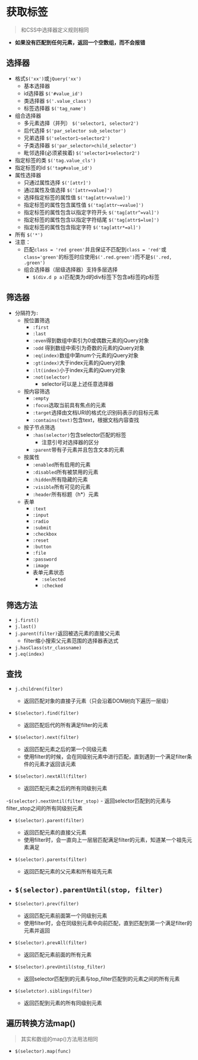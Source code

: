 # 获取标签
> 和CSS中选择器定义规则相同

- **如果没有匹配到任何元素，返回一个空数组，而不会报错**

## 选择器
- 格式`$('xx')`或`jQuery('xx')`
	- 基本选择器
	- id选择器		`$('#value_id')`
	- 类选择器		`$('.value_class')`
	- 标签选择器		`$('tag_name')`
- 组合选择器		
	- 多元素选择（并列）      `$('selector1, selector2')`
	- 后代选择				`$('par_selector sub_selector')`
	- 兄弟选择				`$('selector1~selector2')`
	- 子类选择器				`$('par_selector>child_selector')`
	- 毗邻选择(必须紧挨着)		`$('selector1+selector2')`
- 指定标签的类		`$('tag.value_cls')`
- 指定标签的id		`$('tag#value_id')`
- 属性选择器 
	- 只通过属性选择					`$('[attr]')`
	- 通过属性及值选择				`$('[attr=value]')`
	- 选择指定标签的属性值 			`$('tag[attr=value]')`
	- 指定标签的属性包含属性值			`$('tag[attr~=value]')`
	- 指定标签的属性包含以指定字符开头	`$('tag[attr^=val]')`
	- 指定标签的属性包含以指定字符结尾  `$('tag[attr$=lue]')`
	- 指定标签的属性包含指定字符		`$('tag[attr*=al]')` 
- 所有			`$('*')`
- 注意：
	- 匹配`class = 'red green'`并且保证不匹配到`class = 'red'`或`class='green'`的标签时应使用`$('.red.green')`而不是`$('.red, .green')`
	- 组合选择器（层级选择器）支持多层选择
		- `$(div.d p a)`匹配类为d的div标签下包含a标签的p标签

## 筛选器
- 分隔符为`:`
	- 按位置筛选
		- `:first`
		- `:last`
		- `:even`得到数组中索引为0或偶数元素的jQuery对象
		- `:odd` 得到数组中索引为奇数的元素的jQuery对象
		- `:eq(index)`数组中第num个元素的jQuery对象
		- `:gt(index)`大于index元素的jQuery对象
		- `:lt(index)`小于index元素的jQuery对象
		- `:not(selector)`
			- selector可以是上述任意选择器
	- 按内容筛选
		- `:empty`
		- `:focus`选取当前具有焦点的元素
		- `:target`选择由文档URI的格式化识别码表示的目标元素
		- `:contains(text)`包含text，根据文档内容查找
	- 按子节点筛选
		- `:has(selector)`包含selector匹配的标签
			- 注意引号对选择器的区分
		- `:parent`带有子元素并且包含文本的元素
	- 按属性
		- `:enabled`所有启用的元素
		- `:disabled`所有被禁用的元素
		- `:hidden`所有隐藏的元素
		- `:visible`所有可见的元素
		- `:header`所有标题（h*）元素
	- 表单
		- `:text`
		- `:input`
		- `:radio`
		- `:submit`
		- `:checkbox`
		- `:reset`
		- `:button`
		- `:file`
		- `:password`
		- `:image`
		- 表单元素状态
			- `:selected`
			- `:checked`


## 筛选方法
- `j.first()`
- `j.last()`
- `j.parent(filter)`返回被选元素的直接父元素
	- filter缩小搜索父元素范围的选择器表达式
- `j.hasClass(str_classname)`
- `j.eq(index)`




## 查找
- `j.children(filter)`
	- 返回匹配对象的直接子元素（只会沿着DOM树向下遍历一层级）

- `$(selector).find(filter)` 
	- 返回匹配后代的所有满足filter的元素

- `$(selector).next(filter)` 
	- 返回匹配元素之后的第一个同级元素
	- 使用filter的时候，会在同级别元素中进行匹配，直到遇到一个满足filter条件的元素才返回该元素

- `$(selector).nextAll(filter)`
	- 返回匹配元素之后的所有同级别元素
	
-`$(selector).nextUntil(filter_stop)`
	- 返回selector匹配到的元素与filter_stop之间的所有同级别元素
	

- `$(selector).parent(filter)`
	- 返回匹配元素的直接父元素 
	- 使用filter时，会一直向上一层层匹配满足filter的元素，知道某一个祖先元素满足

- `$(selector).parents(filter)`
	- 返回匹配元素的父元素和所有祖先元素

- `$(selector).parentUntil(stop, filter)`
	- 

- `$(selector).prev(filter)`
	- 返回匹配元素前面第一个同级别元素
	- 使用filter时，会在同级别元素中向前匹配，直到匹配到第一个满足filter的元素并返回

- `$(selector).prevAll(filter)`
	- 返回匹配元素前面的所有元素

- `$(selector).prevUntil(stop_filter)`
	- 返回selector匹配到的元素与top_filter匹配到的元素之间的所有元素

- `$(seletctor).siblings(filter)`
	- 返回匹配到元素的所有同级别元素




## 遍历转换方法map()
> 其实和数组的map()方法用法相同

- `$(selector).map(func)`

